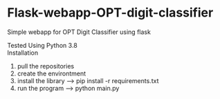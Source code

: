 # Flask-webapp-OPT-digit-classifier
Simple webapp for OPT Digit Classifier using flask

Tested Using Python 3.8<br>
Installation
1. pull the repositories
2. create the environtment
3. install the library --> pip install -r requirements.txt
4. run the program --> python main.py

